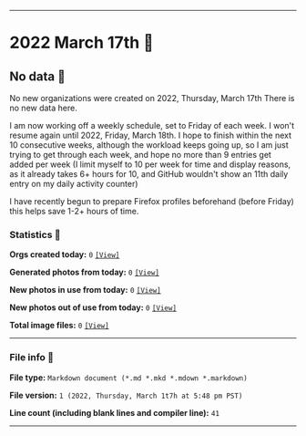 
***

# 2022 March 17th 📅

## No data 🚫

No new organizations were created on 2022, Thursday, March 17th There is no new data here.

<!-- I do not plan on creating any new organizations until I get more caught up, and have at least 6 hours of free time on any day (most likely, I will resume next Friday, March 4th) !-->

I am now working off a weekly schedule, set to Friday of each week. I won't resume again until 2022, Friday, March 18th. I hope to finish within the next 10 consecutive weeks, although the workload keeps going up, so I am just trying to get through each week, and hope no more than 9 entries get added per week (I limit myself to 10 per week for time and display reasons, as it already takes 6+ hours for 10, and GitHub wouldn't show an 11th daily entry on my daily activity counter)

I have recently begun to prepare Firefox profiles beforehand (before Friday) this helps save 1-2+ hours of time.

<!-- I will (hopefully) be creating new organizations at some point later this month. At the moment, I have become overloaded, and need to take a break. The list keeps growing faster than I can catch up on it, and it would have taken 3+ more consecutive days of work, which I can't do right now. !-->

### Statistics 📝

**Orgs created today:** `0` [`[View]`](/NewOrgs/2022/03_March/README.md#2022-march-17th)

**Generated photos from today:** `0` [`[View]`](/OrganizationGraphics/ByDate/2022/March/17/Generated/)

**New photos in use from today:** `0` [`[View]`](/OrganizationGraphics/ByDate/2022/March/17/Used/)

**New photos out of use from today:** `0` [`[View]`](/OrganizationGraphics/ByDate/2022/March/17/Unused/)

**Total image files:** `0` [`[View]`](/OrganizationGraphics/ByDate/2022/March/17/)

***

### File info 📜

**File type:** `Markdown document (*.md *.mkd *.mdown *.markdown)`

**File version:** `1 (2022, Thursday, March 1t7h at 5:48 pm PST)`

**Line count (including blank lines and compiler line):** `41`

***
